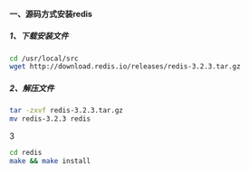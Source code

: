 #### 一、源码方式安装redis

##### 1、下载安装文件

```bash
cd /usr/local/src
wget http://download.redis.io/releases/redis-3.2.3.tar.gz
```

##### 2、解压文件

```bash
tar -zxvf redis-3.2.3.tar.gz
mv redis-3.2.3 redis
```

3

```bash
cd redis
make && make install
```

